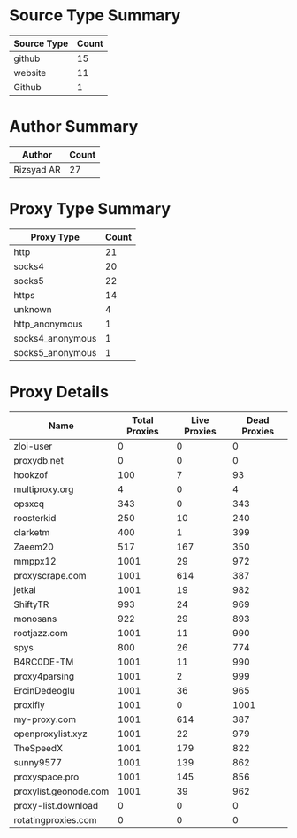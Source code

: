# Source Type Summary

| Source Type | Count |
|-------------|-------|
| github | 15 |
| website | 11 |
| Github | 1 |


# Author Summary

| Author | Count |
|--------|-------|
| Rizsyad AR | 27 |


# Proxy Type Summary

| Proxy Type | Count |
|------------|-------|
| http | 21 |
| socks4 | 20 |
| socks5 | 22 |
| https | 14 |
| unknown | 4 |
| http_anonymous | 1 |
| socks4_anonymous | 1 |
| socks5_anonymous | 1 |


# Proxy Details

| Name | Total Proxies | Live Proxies | Dead Proxies |
|------|---------------|--------------|---------------|
| zloi-user | 0 | 0 | 0 |
| proxydb.net | 0 | 0 | 0 |
| hookzof | 100 | 7 | 93 |
| multiproxy.org | 4 | 0 | 4 |
| opsxcq | 343 | 0 | 343 |
| roosterkid | 250 | 10 | 240 |
| clarketm | 400 | 1 | 399 |
| Zaeem20 | 517 | 167 | 350 |
| mmppx12 | 1001 | 29 | 972 |
| proxyscrape.com | 1001 | 614 | 387 |
| jetkai | 1001 | 19 | 982 |
| ShiftyTR | 993 | 24 | 969 |
| monosans | 922 | 29 | 893 |
| rootjazz.com | 1001 | 11 | 990 |
| spys | 800 | 26 | 774 |
| B4RC0DE-TM | 1001 | 11 | 990 |
| proxy4parsing | 1001 | 2 | 999 |
| ErcinDedeoglu | 1001 | 36 | 965 |
| proxifly | 1001 | 0 | 1001 |
| my-proxy.com | 1001 | 614 | 387 |
| openproxylist.xyz | 1001 | 22 | 979 |
| TheSpeedX | 1001 | 179 | 822 |
| sunny9577 | 1001 | 139 | 862 |
| proxyspace.pro | 1001 | 145 | 856 |
| proxylist.geonode.com | 1001 | 39 | 962 |
| proxy-list.download | 0 | 0 | 0 |
| rotatingproxies.com | 0 | 0 | 0 |
